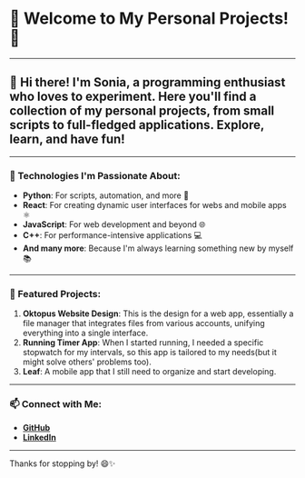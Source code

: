 # 🌟 Welcome to My Personal Projects! 🌟

---

## 🌱 Hi there! I'm Sonia, a programming enthusiast who loves to experiment. Here you'll find a collection of my personal projects, from small scripts to full-fledged applications. Explore, learn, and have fun!
---

### 🚀 Technologies I'm Passionate About:
- **Python**: For scripts, automation, and more 🐍
- **React**: For creating dynamic user interfaces for webs and mobile apps ⚛️
- **JavaScript**: For web development and beyond 🌐
- **C++**: For performance-intensive applications 💻
- **And many more**: Because I'm always learning something new by myself 📚

---

### 🌈 Featured Projects:
1. **Oktopus Website Design**: This is the design for a web app, essentially a file manager that integrates files from various accounts, unifying everything into a single interface.
2. **Running Timer App**: When I started running, I needed a specific stopwatch for my intervals, so this app is tailored to my needs(but it might solve others' problems too).
3. **Leaf**: A mobile app that I still need to organize and start developing.
---

### 📫 Connect with Me:
- [**GitHub**](https://github.com/SoniaNR03)
- [**LinkedIn**](https://linkedin.com/in/sonia-navas-rutete-19ba6a248)

---

Thanks for stopping by! 😄✨

